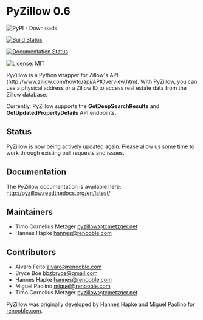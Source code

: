 PyZillow 0.6
============

![PyPI - Downloads](https://img.shields.io/pypi/dm/pyzillow)

[![Build Status](https://travis-ci.com/hanneshapke/pyzillow.svg?branch=master)](https://travis-ci.com/hanneshapke/pyzillow)

[![Documentation Status](https://readthedocs.org/projects/pyzillow/badge/?version=latest)](https://pyzillow.readthedocs.io/en/latest/?badge=latest)

[![License: MIT](https://img.shields.io/badge/License-MIT-yellow.svg)](https://opensource.org/licenses/MIT)


PyZillow is a Python wrapper for Zillow's API (http://www.zillow.com/howto/api/APIOverview.htm). With PyZillow, you can use a physical address or a Zillow ID to access real estate data from the Zillow database.

Currently, PyZillow supports the **GetDeepSearchResults** and **GetUpdatedPropertyDetails** API endpoints.

Status
------

PyZillow is now being actively updated again. Please allow us some time
to work through existing pull requests and issues.

Documentation
-------------

The PyZillow documentation is available here: http://pyzillow.readthedocs.org/en/latest/

Maintainers
------------
* Timo Cornelius Metzger <pyzillow@tcmetzger.net>
* Hannes Hapke <hannes@renooble.com>

Contributors
------------

* Alvaro Feito <alvaro@renooble.com>
* Bryce Boe <bbzbryce@gmail.com>
* Hannes Hapke <hannes@renooble.com>
* Miguel Paolino <miguel@renooble.com>
* Timo Cornelius Metzger <pyzillow@tcmetzger.net>

PyZillow was originally developed by Hannes Hapke and Miguel Paolino for [renooble.com](http://www.renooble.com).
